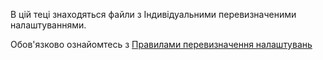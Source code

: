 В цій теці знаходяться файли з Індивідуальними перевизначеними налаштуваннями.

Обов'язково ознайомтесь з [Правилами перевизначення налаштувань](/docs/override_settings.md)
